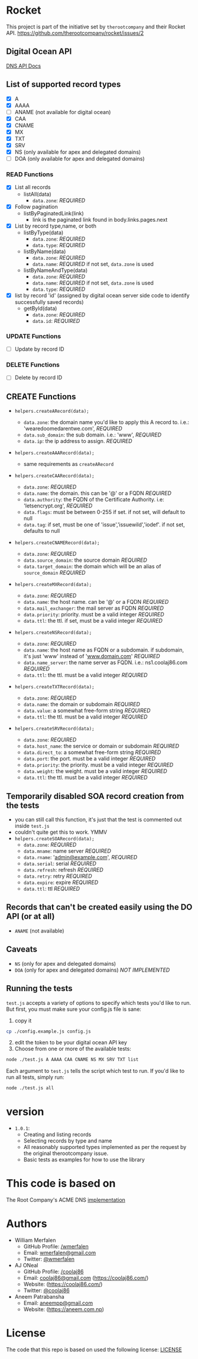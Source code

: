 # Rocket
This project is part of the initiative set by `therootcompany` and their Rocket API.
https://github.com/therootcompany/rocket/issues/2

## Digital Ocean API
[DNS API Docs](https://docs.digitalocean.com/reference/api/api-reference/#operation/create_domain_record)

## List of supported record types
- [x] A
- [x] AAAA
- [ ] ANAME (not available for digital ocean)
- [x] CAA
- [x] CNAME
- [x] MX
- [x] TXT
- [x] SRV
- [x] NS (only available for apex and delegated domains)
- [ ] DOA (only available for apex and delegated domains)

### READ Functions
- [x]  List all records
	- listAll(data)
		- `data.zone`: *REQUIRED*
- [x]  Follow pagination
	- listByPaginatedLink(link)
		- link is the paginated link found in body.links.pages.next
- [x] List by record type,name, or both
	- listByType(data)
		- `data.zone`: *REQUIRED*
		- `data.type`: *REQUIRED*
	- listByName(data)
		- `data.zone`: *REQUIRED*
		- `data.name`: *REQUIRED* if not set, `data.zone` is used
	- listByNameAndType(data)
		- `data.zone`: *REQUIRED*
		- `data.name`: *REQUIRED* if not set, `data.zone` is used
		- `data.type`: *REQUIRED*
- [x] list by record 'id' (assigned by digital ocean server side code to identify successfully saved records)
	- getById(data)
		- `data.zone`: *REQUIRED*
		- `data.id`: *REQUIRED*

### UPDATE Functions
- [ ] Update by record ID

### DELETE Functions
- [ ] Delete by record ID

## CREATE Functions
- `helpers.createARecord(data);`
	- `data.zone`: the domain name you'd like to apply this A record to. i.e.: 'wearedoomedarentwe.com', *REQUIRED*
	- `data.sub_domain`: the sub domain. i.e.: 'www', *REQUIRED*
	- `data.ip`: the ip address to assign.  *REQUIRED*

- `helpers.createAAARecord(data);`
	- same requirements as `createARecord`

- `helpers.createCAARecord(data);`
	- `data.zone`: *REQUIRED*
	- `data.name`: the domain. this can be '@' or a FQDN *REQUIRED*
	- `data.authority`: the FQDN of the Certificate Authority. i.e: 'letsencrypt.org', *REQUIRED*
	- `data.flags`: must be between 0-255 if set. if not set, will default to null
	- `data.tag`: if set, must be one of 'issue','issuewild','iodef'. if not set, defaults to null

- `helpers.createCNAMERecord(data);`
	- `data.zone`: *REQUIRED*
	- `data.source_domain`: the source domain *REQUIRED*
	- `data.target_domain`: the domain which will be an alias of `source_domain` *REQUIRED*

- `helpers.createMXRecord(data);`
	- `data.zone`: *REQUIRED*
	- `data.name`: the host name. can be '@' or a FQDN  *REQUIRED*
	- `data.mail_exchanger`: the mail server as FQDN *REQUIRED*
	- `data.priority`: priority. must be a valid integer *REQUIRED*
	- `data.ttl`: the ttl. if set, must be a valid integer *REQUIRED*

- `helpers.createNSRecord(data);`
	- `data.zone`: *REQUIRED*
	- `data.name`: the host name as FQDN or a subdomain. if subdomain, it's just 'www' instead of 'www.domain.com'  *REQUIRED*
	- `data.name_server`: the name server as FQDN. i.e.: ns1.coolaj86.com  *REQUIRED*
	- `data.ttl`: the ttl. must be a valid integer *REQUIRED*

- `helpers.createTXTRecord(data);`
	- `data.zone`: *REQUIRED*
	- `data.name`: the domain or subdomain *REQUIRED*
	- `data.value`: a somewhat free-form string *REQUIRED*
	- `data.ttl`: the ttl. must be a valid integer *REQUIRED*

- `helpers.createSRVRecord(data);`
	- `data.zone`: *REQUIRED*
	- `data.host_name`: the service or domain or subdomain *REQUIRED*
	- `data.direct_to`: a somewhat free-form string *REQUIRED*
	- `data.port`: the port. must be a valid integer *REQUIRED*
	- `data.priority`: the priority. must be a valid integer *REQUIRED*
	- `data.weight`: the weight. must be a valid integer *REQUIRED*
	- `data.ttl`: the ttl. must be a valid integer *REQUIRED*

## Temporarily disabled SOA record creation from the tests
- you can still call this function, it's just that the test is commented out inside `test.js`
-  couldn't quite get this to work. YMMV
- `helpers.createSOARecord(data);`
	- `data.zone`: *REQUIRED*
	- `data.mname`: name server *REQUIRED*
	- `data.rname`: 'admin@example.com', *REQUIRED*
	- `data.serial`: serial  *REQUIRED*
	- `data.refresh`: refresh *REQUIRED*
	- `data.retry`: retry  *REQUIRED*
	- `data.expire`: expire *REQUIRED*
	- `data.ttl`: ttl  *REQUIRED*

## Records that can't be created easily using the DO API (or at all)
- `ANAME` (not available)

## Caveats
- `NS`  (only for apex and delegated domains)
- `DOA`  (only for apex and delegated domains) *NOT IMPLEMENTED*

## Running the tests
`test.js` accepts a variety of options to specify which tests you'd like to run.
But first, you must make sure your config.js file is sane:

1. copy it
```sh
cp ./config.example.js config.js
```
2. edit the token to be your digital ocean API key
3. Choose from one or more of the available tests:
```sh
node ./test.js A AAAA CAA CNAME NS MX SRV TXT list
```
Each argument to `test.js` tells the script which test to run. If you'd like to run all tests, simply run:
```sh
node ./test.js all
```

# version
- `1.0.1`:
	- Creating and listing records
	- Selecting records by type and name
	- All reasonably supported types implemented as per the request by the original therootcompany issue.
	- Basic tests as examples for how to use the library

# This code is based on
The Root Company's ACME DNS [implementation](https://git.coolaj86.com/coolaj86/acme-dns-01-digitalocean.js/src/branch/master/lib/index.js)

# Authors
- William Merfalen
	- GitHub Profile: [/wmerfalen](https://github.com/wmerfalen)
	- Email: <wmerfalen@gmail.com>
	- Twitter: [@wmerfalen](https://twitter.com/wmerfalen)
- AJ ONeal
	- GitHub Profile: [/coolaj86](https://github.com/coolaj86)
	- Email: <coolaj86@gmail.com> (https://coolaj86.com/)
	- Website: (https://coolaj86.com/)
	- Twitter: [@coolaj86](https://twitter.com/coolaj86)
- Aneem Patrabansha
	- Email: <aneempp@gmail.com>
	- Website: (https://aneem.com.np)

# License
The code that this repo is based on used the following license: [LICENSE](https://git.coolaj86.com/coolaj86/acme-dns-01-digitalocean.js/src/commit/9f86ee8d32dc45d998c10e46178eeb3e3a870fe8/LICENSE)
